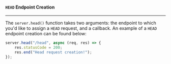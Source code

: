 #### `HEAD` Endpoint Creation

---
The `server.head()` function takes two arguments: the endpoint to which you'd like to assign a `HEAD` request, and a callback. An example of a `HEAD` endpoint creation can be found below:<br>
```js
server.head("/head", async (req, res) => {
    res.statusCode = 200;
    res.end("Head request creation!");
});
```